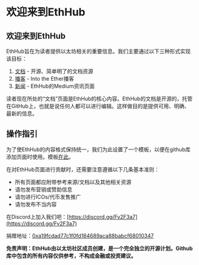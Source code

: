 # 欢迎来到EthHub

## 欢迎来到EthHub

EthHub旨在为读者提供以太坊相关的重要信息。我们主要通过以下三种形式实现该目标：

1. [文档](https://docs.ethhub.io) - 开源、简单明了的文档资源
2. [播客](https://ethhub.substack.com) - Into the Ether播客
3. [新闻](https://ethhub.substack.com) - EthHub的Medium资讯页面

读者现在所处的“文档”页面是EthHub的核心内容。EthHub的文档是开源的，托管在GitHub上，也就是说任何人都可以进行编辑。这样做目的是提供可用、明确、最新的信息。

## 操作指引

为了使EthHub的内容格式保持统一，我们为此设置了一个模板，以便在github库添加页面时使用。模板[在此](https://github.com/ethhub-io/ethhub/tree/138f04335ad4a090d8eb370a9af90ee82fccf1a6/template.md)。

在对EthHub页面进行贡献时，还需要注意遵循以下几条基本准则：

* 所有页面都应附带参考来源/文档以及其他相关资源
* 请勿发布营销或赞助信息
* 请勿进行ICOs/代币发售推广
* 请勿发布不当内容

在Discord上加入我们吧：[https://discord.gg/Fv2F3a7](https://discord.gg/Fv2F3a7)

捐赠地址：[0xa19fcdad77c1f0fd184689aca88babcf68010347](https://etherscan.io/address/0xa19fcdad77c1f0fd184689aca88babcf68010347)

**免责声明：EthHub由以太坊社区成员创建，是一个完全独立的开源计划。Github库中包含的所有内容仅供参考，不构成金融或投资建议。**
